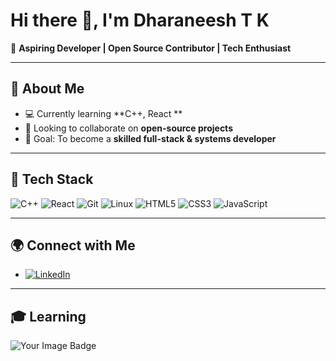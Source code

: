 # Hi there 👋, I'm Dharaneesh T K   

🚀 **Aspiring Developer | Open Source Contributor | Tech Enthusiast**  

---

## 🌟 About Me  
- 💻 Currently learning **C++, React **  
- 🤝 Looking to collaborate on **open-source projects**  
- 🎯 Goal: To become a **skilled full-stack & systems developer**  

---

## 🔧 Tech Stack  
![C++](https://img.shields.io/badge/C++-00599C?style=for-the-badge&logo=cplusplus&logoColor=white)
![React](https://img.shields.io/badge/React-20232A?style=for-the-badge&logo=react&logoColor=61DAFB)
![Git](https://img.shields.io/badge/Git-F05032?style=for-the-badge&logo=git&logoColor=white)
![Linux](https://img.shields.io/badge/Linux-FCC624?style=for-the-badge&logo=linux&logoColor=black)
![HTML5](https://img.shields.io/badge/HTML5-E34F26?style=for-the-badge&logo=html5&logoColor=white)
![CSS3](https://img.shields.io/badge/CSS3-1572B6?style=for-the-badge&logo=css3&logoColor=white)
![JavaScript](https://img.shields.io/badge/JavaScript-F7DF1E?style=for-the-badge&logo=javascript&logoColor=black)

---

## 🌍 Connect with Me  

- [![LinkedIn](https://img.shields.io/badge/LinkedIn-0A66C2?style=for-the-badge&logo=linkedin&logoColor=white)](https://www.linkedin.com/in/dharaneesh-t-k-15123631b/?trk=public-profile-join-page)

---
## 🎓 Learning
<img src="https://tryhackme-badges.s3.amazonaws.com/dharaneeshtk8055.png" alt="Your Image Badge" />

